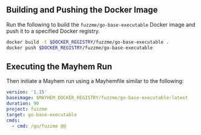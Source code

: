 ## Building and Pushing the Docker Image

Run the following to build the `fuzzme/go-base-executable` Docker image and push it to a specified Docker registry.

```sh
docker build -t $DOCKER_REGISTRY/fuzzme/go-base-executable .
docker push $DOCKER_REGISTRY/fuzzme/go-base-executable
```

## Executing the Mayhem Run

Then initiate a Mayhem run using a Mayhemfile similar to the following:

```yaml
version: '1.15'
baseimage: $MAYHEM_DOCKER_REGISTRY/fuzzme/go-base-executable:latest
duration: 90
project: fuzzme
target: go-base-executable
cmds:
  - cmd: /go/fuzzme @@
```
